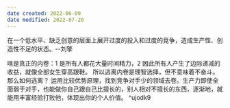 ```yaml
---
date created: 2022-06-09
date modified: 2022-07-20
---
```


在一个低水平、缺乏创意的层面上展开过度的投入和过度的竞争，造成生产性、创造性不足的状态。--刘擎

啥是真正的内卷：1 是所有人都花大量时间精力，2 因此所有人产生了边际递减的收益，就像全部女生穿高跟鞋。 所以逃离内卷是理智选择，但不意味着不奋斗。那么如何逃离？ 运用比较优势原理，找到竞争对手少的领域去卷。生产力即使全面弱于对手，也能做你自己跟自己比擅长的，别人相对不擅长的东西，逐渐地，就能用丰富经验打败他，体现出你的个人价值。 ^ujodk9
